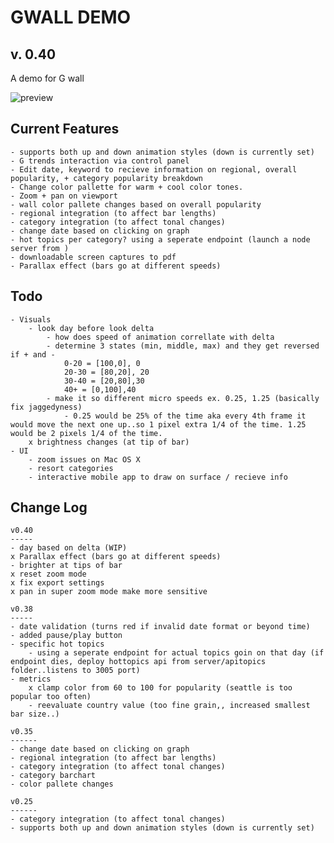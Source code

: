 GWALL DEMO
==========
v. 0.40
----------
A demo for G wall

![preview](https://i.imgur.com/dSXLCKVg.png)

Current Features
-----------------
	- supports both up and down animation styles (down is currently set)
	- G trends interaction via control panel
	- Edit date, keyword to recieve information on regional, overall popularity, + category popularity breakdown
	- Change color pallette for warm + cool color tones.
	- Zoom + pan on viewport
	- wall color pallete changes based on overall popularity
	- regional integration (to affect bar lengths)
	- category integration (to affect tonal changes)
	- change date based on clicking on graph 
	- hot topics per category? using a seperate endpoint (launch a node server from )
	- downloadable screen captures to pdf
	- Parallax effect (bars go at different speeds)
Todo
----
	- Visuals
		- look day before look delta
			- how does speed of animation correllate with delta
			- determine 3 states (min, middle, max) and they get reversed if + and -
				0-20 = [100,0], 0
				20-30 = [80,20], 20
				30-40 = [20,80],30
				40+ = [0,100],40
			- make it so different micro speeds ex. 0.25, 1.25 (basically fix jaggedyness)
				- 0.25 would be 25% of the time aka every 4th frame it would move the next one up..so 1 pixel extra 1/4 of the time. 1.25 would be 2 pixels 1/4 of the time.
		x brightness changes (at tip of bar)
	- UI
		- zoom issues on Mac OS X
		- resort categories
		- interactive mobile app to draw on surface / recieve info

Change Log
-----------
	v0.40
	-----
	- day based on delta (WIP)
	x Parallax effect (bars go at different speeds)
	- brighter at tips of bar
	x reset zoom mode
	x fix export settings
	x pan in super zoom mode make more sensitive

	v0.38
	-----
	- date validation (turns red if invalid date format or beyond time)
	- added pause/play button
	- specific hot topics
		- using a seperate endpoint for actual topics goin on that day (if endpoint dies, deploy hottopics api from server/apitopics folder..listens to 3005 port)
	- metrics
		x clamp color from 60 to 100 for popularity (seattle is too popular too often)
		- reevaluate country value (too fine grain,, increased smallest bar size..)

	v0.35
	------
	- change date based on clicking on graph 
	- regional integration (to affect bar lengths)
	- category integration (to affect tonal changes)
	- category barchart
	- color pallete changes

	v0.25
	------
	- category integration (to affect tonal changes)
	- supports both up and down animation styles (down is currently set)